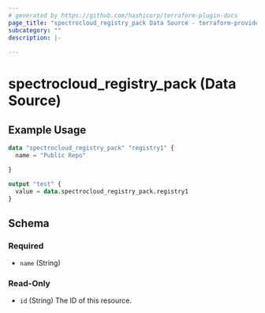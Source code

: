 ```yaml
---
# generated by https://github.com/hashicorp/terraform-plugin-docs
page_title: "spectrocloud_registry_pack Data Source - terraform-provider-spectrocloud"
subcategory: ""
description: |-
  
---
```


# spectrocloud_registry_pack (Data Source)



## Example Usage

```terraform
data "spectrocloud_registry_pack" "registry1" {
  name = "Public Repo"

}

output "test" {
  value = data.spectrocloud_registry_pack.registry1
}
```

<!-- schema generated by tfplugindocs -->
## Schema

### Required

- `name` (String)

### Read-Only

- `id` (String) The ID of this resource.


